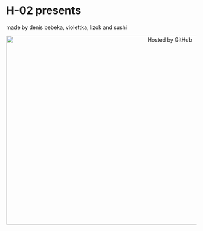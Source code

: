# H-02 presents
made by denis bebeka, violettka, lizok and sushi
<!-- copyright (i7) --> <div align="center"> 
<a href="https://github.com/HUID1337" title="Привет как дела"> 
<img style="margin:0;padding:0;border:0;" alt="Hosted by GitHub" src="https://media4.giphy.com/media/9TPzouR8PzJF6/giphy.gif?cid=ecf05e4799qdmg97c1ccsn93hi68uhft4s1jnut09kjh5rlj&rid=giphy.gif&ct=g" width="850" height="500" title="Hosted by GitHub" /> 
</a><br /> </div> <!-- /copyright -->
